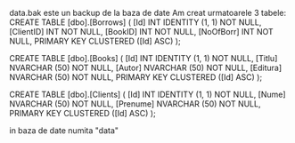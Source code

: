 data.bak este un backup de la baza de date
Am creat urmatoarele 3 tabele:
CREATE TABLE [dbo].[Borrows] (
    [Id]       INT IDENTITY (1, 1) NOT NULL,
    [ClientID] INT NOT NULL,
    [BookID]   INT NOT NULL,
    [NoOfBorr] INT NOT NULL,
    PRIMARY KEY CLUSTERED ([Id] ASC)
);

CREATE TABLE [dbo].[Books] (
    [Id]      INT IDENTITY (1, 1) NOT NULL,
    [Titlu]   NVARCHAR (50) NOT NULL,
    [Autor]   NVARCHAR (50) NOT NULL,
    [Editura] NVARCHAR (50) NOT NULL,
    PRIMARY KEY CLUSTERED ([Id] ASC)
);

CREATE TABLE [dbo].[Clients] (
    [Id]      INT IDENTITY (1, 1) NOT NULL,
    [Nume]    NVARCHAR (50) NOT NULL,
    [Prenume] NVARCHAR (50) NOT NULL,
    PRIMARY KEY CLUSTERED ([Id] ASC)
);

in baza de date numita "data"
